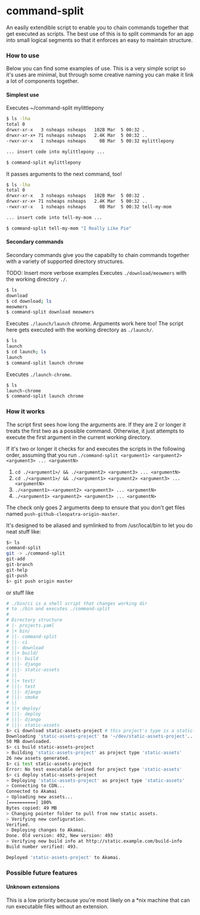 # command-split
An easily extendible script to enable you to chain commands together that get executed as scripts. The best use of this is to split commands for an app into small logical segments so that it enforces an easy to maintain structure.

### How to use
Below you can find some examples of use. This is a very simple script so it's uses are minimal, but through some creative naming you can make it link a lot of components together.

#### Simplest use
Executes ~/command-split mylittlepony
```bash
$ ls -lha
total 0
drwxr-xr-x   3 nsheaps nsheaps   102B Mar  5 00:32 .
drwxr-xr-x+ 71 nsheaps nsheaps   2.4K Mar  5 00:32 ..
-rwxr-xr-x   1 nsheaps nsheaps     0B Mar  5 00:32 mylittlepony

... insert code into mylittlepony ...

$ command-split mylittlepony
```

It passes arguments to the next command, too!
```bash
$ ls -lha
total 0
drwxr-xr-x   3 nsheaps nsheaps   102B Mar  5 00:32 .
drwxr-xr-x+ 71 nsheaps nsheaps   2.4K Mar  5 00:32 ..
-rwxr-xr-x   1 nsheaps nsheaps     0B Mar  5 00:32 tell-my-mom

... insert code into tell-my-mom ...

$ command-split tell-my-mom "I Really Like Pie"
```

#### Secondary commands
Secondary commands give you the capabilty to chain commands together with a variety of supported directory structures.

TODO: Insert more verbose examples
Executes `./download/meowmers` with the working directory `./`.
```bash
$ ls
download
$ cd download; ls
meowmers
$ command-split download meowmers
```
Executes `./launch/launch` chrome. Arguments work here too! The script here gets executed with the working directory as `./launch/`.
```bash
$ ls
launch
$ cd launch; ls
launch
$ command-split launch chrome 

```
Executes `./launch-chrome`.
```bash
$ ls
launch-chrome
$ command-split launch chrome 

```

### How it works
The script first sees how long the arguments are. If they are 2 or longer it treats the first two as a possible command. Otherwise, it just attempts to execute the first argument in the current working directory.

If it's two or longer it checks for and executes the scripts in the following order, assuming that you run `./command-split <argument1> <argument2> <argument3> ... <argumentN>`

1. `cd ./<argument1>/ && ./<argument2> <argument3> ... <argumentN>`
2. `cd ./<argument1>/ && ./<argument1> <argument2> <argument3> ... <argumentN>`
3. `./<argument1>-<argument2> <argument3> ... <argumentN>`
4. `./<argument1> <argument2> <argument3> ... <argumentN>`

The check only goes 2 arguments deep to ensure that you don't get files named `push-github-cleopatra-origin-master`.

It's designed to be aliased and symlinked to from /usr/local/bin to let you do neat stuff like:
```bash
$> ls
command-split
git -> ./command-split
git-add
git-branch
git-help
git-push
$> git push origin master
```
or stuff like
```bash
# ./bin/ci is a shell script that changes working dir 
# to ./bin and executes ./command-split
# 
# Directory structure
# |- projects.yaml
# |+ bin/
# ||- command-split
# ||- ci
# ||- download
# ||+ build/
# |||- build
# |||- django
# |||- static-assets
# ||
# ||+ test/
# |||- test
# |||- django
# |||- smoke
# ||
# ||+ deploy/
# |||- deploy
# |||- django
# |||- static-assets
$> ci download static-assets-project # this project's type is a static-assets project
Downloading 'static-assets-project' to '~/dev/static-assets-project'...
50 MB downloaded.
$> ci build static-assets-project
> Building 'static-assets-project' as project type 'static-assets'
26 new assets generated.
$> ci test static-assets-project
Error: No test executable defined for project type 'static-assets'
$> ci deploy static-assets-project
> Deploying 'static-assets-project' as project type 'static-assets'
> Connecting to CDN...
Connected to Akamai
> Uploading new assets...
[==========] 100%
Bytes copied: 49 MB
> Changing pointer folder to pull from new static assets.
> Verifying new configuration.
Verified.
> Deploying changes to Akamai.
Done. Old version: 492, New version: 493
> Verifying new build info at http://static.example.com/build-info
Build number verified: 493.

Deployed 'static-assets-project' to Akamai.
```


### Possible future features
#### Unknown extensions
This is a low priority because you're most likely on a *nix machine that can run executable files without an extension.

